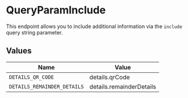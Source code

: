# QueryParamInclude

This endpoint allows you to include additional information via the `include` query string parameter.


## Values

| Name                        | Value                       |
| --------------------------- | --------------------------- |
| `DETAILS_QR_CODE`           | details.qrCode              |
| `DETAILS_REMAINDER_DETAILS` | details.remainderDetails    |